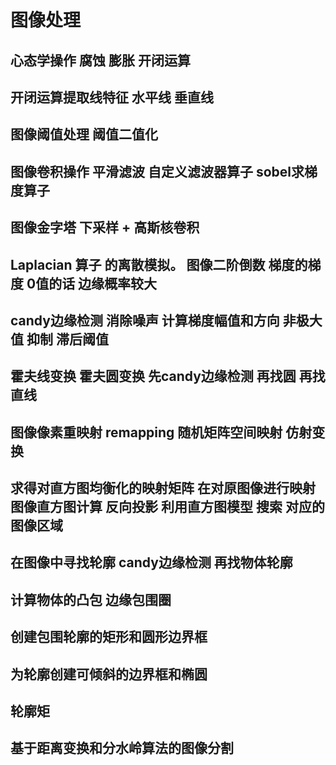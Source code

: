 # 图像处理
## 心态学操作 腐蚀 膨胀  开闭运算
## 开闭运算提取线特征  水平线 垂直线
## 图像阈值处理  阈值二值化
## 图像卷积操作  平滑滤波  自定义滤波器算子  sobel求梯度算子
## 图像金字塔  下采样 + 高斯核卷积
## Laplacian 算子 的离散模拟。 图像二阶倒数  梯度的梯度 0值的话 边缘概率较大
## candy边缘检测  消除噪声  计算梯度幅值和方向   非极大值 抑制  滞后阈值
## 霍夫线变换 霍夫圆变换  先candy边缘检测 再找圆  再找直线
## 图像像素重映射 remapping  随机矩阵空间映射  仿射变换  
## 求得对直方图均衡化的映射矩阵 在对原图像进行映射 图像直方图计算  反向投影 利用直方图模型 搜索 对应的 图像区域
## 
## 在图像中寻找轮廓  candy边缘检测  再找物体轮廓
## 计算物体的凸包  边缘包围圈
## 创建包围轮廓的矩形和圆形边界框
## 为轮廓创建可倾斜的边界框和椭圆
## 轮廓矩
## 基于距离变换和分水岭算法的图像分割
